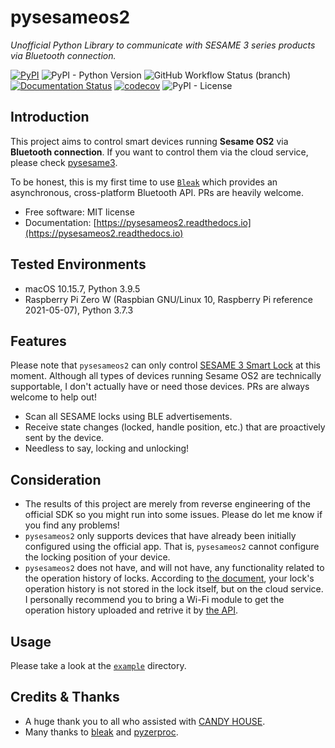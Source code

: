 # pysesameos2

_Unofficial Python Library to communicate with SESAME 3 series products via Bluetooth connection._

[![PyPI](https://img.shields.io/pypi/v/pysesameos2)](https://pypi.python.org/pypi/pysesameos2)
![PyPI - Python Version](https://img.shields.io/pypi/pyversions/pysesameos2)
![GitHub Workflow Status (branch)](https://img.shields.io/github/workflow/status/mochipon/pysesameos2/dev%20workflow/main)
[![Documentation Status](https://readthedocs.org/projects/pysesameos2/badge/?version=latest)](https://pysesameos2.readthedocs.io/en/latest/?badge=latest)
[![codecov](https://codecov.io/gh/mochipon/pysesameos2/branch/main/graph/badge.svg?token=TBD)](https://codecov.io/gh/mochipon/pysesameos2)
![PyPI - License](https://img.shields.io/pypi/l/pysesameos2)

## Introduction

This project aims to control smart devices running **Sesame OS2** via **Bluetooth connection**. If you want to control them via the cloud service, please check [pysesame3](https://github.com/mochipon/pysesame3).

To be honest, this is my first time to use [`Bleak`](https://github.com/hbldh/bleak) which provides an asynchronous, cross-platform Bluetooth API. PRs are heavily welcome.

* Free software: MIT license
* Documentation: [https://pysesameos2.readthedocs.io](https://pysesameos2.readthedocs.io)

## Tested Environments

* macOS 10.15.7, Python 3.9.5
* Raspberry Pi Zero W (Raspbian GNU/Linux 10, Raspberry Pi reference 2021-05-07), Python 3.7.3

## Features

Please note that `pysesameos2` can only control [SESAME 3 Smart Lock](https://jp.candyhouse.co/products/sesame3) at this moment. Although all types of devices running Sesame OS2 are technically supportable, I don't actually have or need those devices. PRs are always welcome to help out!

* Scan all SESAME locks using BLE advertisements.
* Receive state changes (locked, handle position, etc.) that are proactively sent by the device.
* Needless to say, locking and unlocking!

## Consideration

- The results of this project are merely from reverse engineering of the official SDK so you might run into some issues. Please do let me know if you find any problems!
- `pysesameos2` only supports devices that have already been initially configured using the official app. That is, `pysesameos2` cannot configure the locking position of your device.
- `pysesameos2` does not have, and will not have, any functionality related to the operation history of locks.  According to [the document](https://doc.candyhouse.co/ja/flow_charts#sesame-%E5%B1%A5%E6%AD%B4%E6%A9%9F%E8%83%BD), your lock's operation history is not stored in the lock itself, but on the cloud service. I personally recommend you to bring a Wi-Fi module to get the operation history uploaded and retrive it by [the API](https://doc.candyhouse.co/ja/SesameAPI#sesame%E3%81%AE%E5%B1%A5%E6%AD%B4%E3%82%92%E5%8F%96%E5%BE%97).

## Usage

Please take a look at the [`example`](https://github.com/mochipon/pysesameos2/tree/main/example) directory.

## Credits & Thanks

* A huge thank you to all who assisted with [CANDY HOUSE](https://jp.candyhouse.co/).
* Many thanks to [bleak](https://github.com/hbldh/bleak) and [pyzerproc](https://github.com/emlove/pyzerproc).
